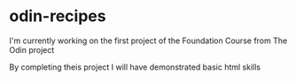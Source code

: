 # odin-recipes

I'm currently working on the first project of the Foundation Course from The Odin project

By completing theis project I will have demonstrated basic html skills


